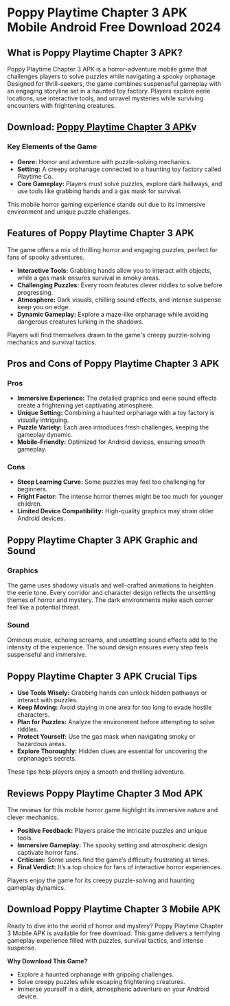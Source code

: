 # Poppy Playtime Chapter 3 APK Mobile Android Free Download 2024

## What is Poppy Playtime Chapter 3 APK?

Poppy Playtime Chapter 3 APK is a horror-adventure mobile game that challenges players to solve puzzles while navigating a spooky orphanage. Designed for thrill-seekers, the game combines suspenseful gameplay with an engaging storyline set in a haunted toy factory. Players explore eerie locations, use interactive tools, and unravel mysteries while surviving encounters with frightening creatures.

## Download: [Poppy Playtime Chapter 3 APK](https://modhello.com/poppy-playtime-chapter-3/)v

### Key Elements of the Game

- **Genre:** Horror and adventure with puzzle-solving mechanics.  
- **Setting:** A creepy orphanage connected to a haunting toy factory called Playtime Co.  
- **Core Gameplay:** Players must solve puzzles, explore dark hallways, and use tools like grabbing hands and a gas mask for survival.  

This mobile horror gaming experience stands out due to its immersive environment and unique puzzle challenges.

## Features of Poppy Playtime Chapter 3 APK

The game offers a mix of thrilling horror and engaging puzzles, perfect for fans of spooky adventures.

- **Interactive Tools:** Grabbing hands allow you to interact with objects, while a gas mask ensures survival in smoky areas.  
- **Challenging Puzzles:** Every room features clever riddles to solve before progressing.  
- **Atmosphere:** Dark visuals, chilling sound effects, and intense suspense keep you on edge.  
- **Dynamic Gameplay:** Explore a maze-like orphanage while avoiding dangerous creatures lurking in the shadows.  

Players will find themselves drawn to the game's creepy puzzle-solving mechanics and survival tactics.

## Pros and Cons of Poppy Playtime Chapter 3 APK

### Pros
- **Immersive Experience:** The detailed graphics and eerie sound effects create a frightening yet captivating atmosphere.  
- **Unique Setting:** Combining a haunted orphanage with a toy factory is visually intriguing.  
- **Puzzle Variety:** Each area introduces fresh challenges, keeping the gameplay dynamic.  
- **Mobile-Friendly:** Optimized for Android devices, ensuring smooth gameplay.  

### Cons
- **Steep Learning Curve:** Some puzzles may feel too challenging for beginners.  
- **Fright Factor:** The intense horror themes might be too much for younger children.  
- **Limited Device Compatibility:** High-quality graphics may strain older Android devices.

## Poppy Playtime Chapter 3 APK Graphic and Sound

### Graphics
The game uses shadowy visuals and well-crafted animations to heighten the eerie tone. Every corridor and character design reflects the unsettling themes of horror and mystery. The dark environments make each corner feel like a potential threat.

### Sound
Ominous music, echoing screams, and unsettling sound effects add to the intensity of the experience. The sound design ensures every step feels suspenseful and immersive.

## Poppy Playtime Chapter 3 APK Crucial Tips

- **Use Tools Wisely:** Grabbing hands can unlock hidden pathways or interact with puzzles.  
- **Keep Moving:** Avoid staying in one area for too long to evade hostile characters.  
- **Plan for Puzzles:** Analyze the environment before attempting to solve riddles.  
- **Protect Yourself:** Use the gas mask when navigating smoky or hazardous areas.  
- **Explore Thoroughly:** Hidden clues are essential for uncovering the orphanage’s secrets.  

These tips help players enjoy a smooth and thrilling adventure.

## Reviews Poppy Playtime Chapter 3 Mod APK

The reviews for this mobile horror game highlight its immersive nature and clever mechanics.

- **Positive Feedback:** Players praise the intricate puzzles and unique tools.  
- **Immersive Gameplay:** The spooky setting and atmospheric design captivate horror fans.  
- **Criticism:** Some users find the game’s difficulty frustrating at times.  
- **Final Verdict:** It’s a top choice for fans of interactive horror experiences.  

Players enjoy the game for its creepy puzzle-solving and haunting gameplay dynamics.

## Download Poppy Playtime Chapter 3 Mobile APK

Ready to dive into the world of horror and mystery? Poppy Playtime Chapter 3 Mobile APK is available for free download. This game delivers a terrifying gameplay experience filled with puzzles, survival tactics, and intense suspense.

**Why Download This Game?**  
- Explore a haunted orphanage with gripping challenges.  
- Solve creepy puzzles while escaping frightening creatures.  
- Immerse yourself in a dark, atmospheric adventure on your Android device.
